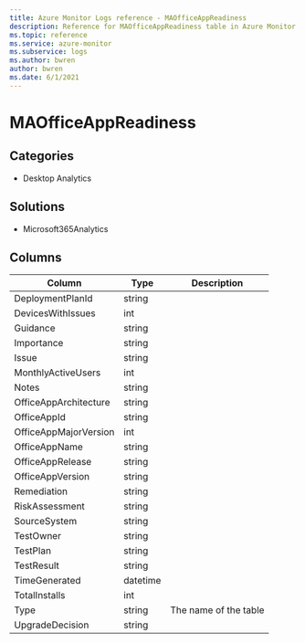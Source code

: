 ```yaml
---
title: Azure Monitor Logs reference - MAOfficeAppReadiness
description: Reference for MAOfficeAppReadiness table in Azure Monitor Logs.
ms.topic: reference
ms.service: azure-monitor
ms.subservice: logs
ms.author: bwren
author: bwren
ms.date: 6/1/2021
---
```


# MAOfficeAppReadiness

 

## Categories

- Desktop Analytics
## Solutions

- Microsoft365Analytics




## Columns

|Column|Type|Description|
|---|---|---|
|DeploymentPlanId|string||
|DevicesWithIssues|int||
|Guidance|string||
|Importance|string||
|Issue|string||
|MonthlyActiveUsers|int||
|Notes|string||
|OfficeAppArchitecture|string||
|OfficeAppId|string||
|OfficeAppMajorVersion|int||
|OfficeAppName|string||
|OfficeAppRelease|string||
|OfficeAppVersion|string||
|Remediation|string||
|RiskAssessment|string||
|SourceSystem|string||
|TestOwner|string||
|TestPlan|string||
|TestResult|string||
|TimeGenerated|datetime||
|TotalInstalls|int||
|Type|string|The name of the table|
|UpgradeDecision|string||
